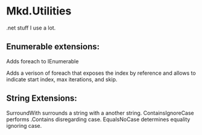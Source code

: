 Mkd.Utilities
=============

.net stuff I use a lot.

Enumerable extensions:
----------------------
Adds foreach to IEnumerable<T>

Adds a verison of foreach that exposes the index by reference and allows to indicate start index, max iterations, and skip.

String Extensions:
------------------
SurroundWith surrounds a string with a another string.
ContainsIgnoreCase performs .Contains disregarding case.
EqualsNoCase determines equality ignoring case.
